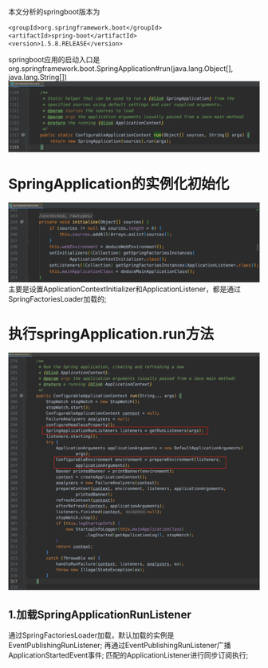 本文分析的springboot版本为
```
<groupId>org.springframework.boot</groupId>
<artifactId>spring-boot</artifactId>
<version>1.5.8.RELEASE</version>
```
springboot应用的启动入口是org.springframework.boot.SpringApplication#run(java.lang.Object[], java.lang.String[])
![](assets/SpringBoot启动代码分析-2968d590.png)

# SpringApplication的实例化初始化
![](assets/SpringBoot启动代码分析-8e4dfedd.png)
主要是设置ApplicationContextInitializer和ApplicationListener，都是通过SpringFactoriesLoader加载的;

# 执行springApplication.run方法
![](assets/SpringBoot启动代码分析-8451ca0e.png)
## 1.加载SpringApplicationRunListener
通过SpringFactoriesLoader加载，默认加载的实例是EventPublishingRunListener;
再通过EventPublishingRunListener广播ApplicationStartedEvent事件; 匹配的ApplicationListener进行同步订阅执行;
